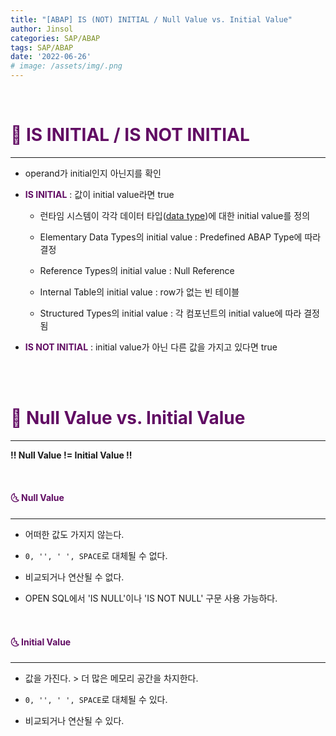 ```yaml
---
title: "[ABAP] IS (NOT) INITIAL / Null Value vs. Initial Value"
author: Jinsol
categories: SAP/ABAP
tags: SAP/ABAP
date: '2022-06-26'
# image: /assets/img/.png
---
```


<br>

# <span style="color:#610C63">**🌝 IS INITIAL / IS NOT INITIAL**</span>
<hr>

- operand가 initial인지 아닌지를 확인

- **<span style="color:#610C63">IS INITIAL</span>** : 값이 initial value라면 true

    - 런타임 시스템이 각각 데이터 타입([data type](https://losuif.github.io/2022/03/09/ABAP03.html))에 대한 initial value를 정의

    - Elementary Data Types의 initial value : Predefined ABAP Type에 따라 결정

    - Reference Types의 initial value : Null Reference
    
    - Internal Table의 initial value : row가 없는 빈 테이블

    - Structured Types의 initial value : 각 컴포넌트의 initial value에 따라 결정됨

- **<span style="color:#610C63">IS NOT INITIAL</span>** : initial value가 아닌 다른 값을 가지고 있다면 true

<br>
<br>

# <span style="color:#610C63">**🌝 Null Value vs. Initial Value**</span>
<hr>

**!! Null Value != Initial Value !!**

<br>

#### <span style="color:#610C63">**🌜 Null Value**</span>
<hr>

- 어떠한 값도 가지지 않는다.

- `0, '', ' ', SPACE`로 대체될 수 없다.

- 비교되거나 연산될 수 없다.

- OPEN SQL에서 'IS NULL'이나 'IS NOT NULL' 구문 사용 가능하다.

<br>

#### <span style="color:#610C63">**🌜 Initial Value**</span>
<hr>

- 값을 가진다. > 더 많은 메모리 공간을 차지한다.

- `0, '', ' ', SPACE`로 대체될 수 있다.

- 비교되거나 연산될 수 있다.